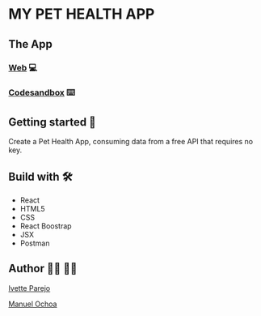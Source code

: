 # MY PET HEALTH APP

## The App


### [Web]() 💻
### [Codesandbox]() ⌨️

## Getting started 🚀

Create a Pet Health App, consuming data from a free API that requires no key. 



## Build with 🛠️
* React
* HTML5
* CSS
* React Boostrap 
* JSX
* Postman

## Author :raising_hand_woman: :raising_hand_man:
[Ivette Parejo](https://github.com/xxivetteexx)

[Manuel Ochoa ](https://github.com/codemaoz90)

